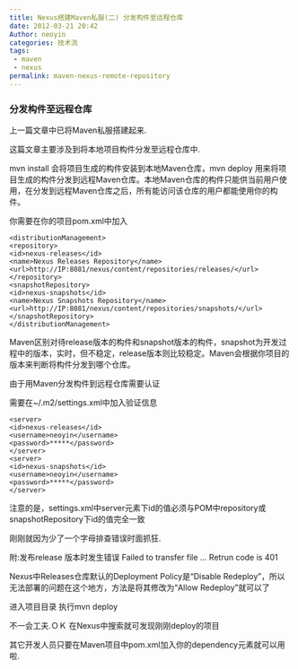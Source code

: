 ```yaml
---
title: Nexus搭建Maven私服(二) 分发构件至远程仓库
date: 2012-03-21 20:42
Author: neoyin
categories: 技术流
tags:
 - maven
 - nexus
permalink: maven-nexus-remote-repository
---
```


### 分发构件至远程仓库

上一篇文章中已将Maven私服搭建起来.

这篇文章主要涉及到将本地项目构件分发至远程仓库中.

mvn install 会将项目生成的构件安装到本地Maven仓库，mvn deploy 用来将项目生成的构件分发到远程Maven仓库。本地Maven仓库的构件只能供当前用户使用，在分发到远程Maven仓库之后，所有能访问该仓库的用户都能使用你的构件。


你需要在你的项目pom.xml中加入
```
<distributionManagement>
<repository>
<id>nexus-releases</id>
<name>Nexus Releases Repository</name>
<url>http://IP:8081/nexus/content/repositories/releases/</url>
</repository>
<snapshotRepository>
<id>nexus-snapshots</id>
<name>Nexus Snapshots Repository</name>
<url>http://IP:8081/nexus/content/repositories/snapshots/</url>
</snapshotRepository>
</distributionManagement>
```

Maven区别对待release版本的构件和snapshot版本的构件，snapshot为开发过程中的版本，实时，但不稳定，release版本则比较稳定。Maven会根据你项目的版本来判断将构件分发到哪个仓库。

由于用Maven分发构件到远程仓库需要认证

需要在~/.m2/settings.xml中加入验证信息
```
<server>
<id>nexus-releases</id>
<username>neoyin</username>
<password>*****</password>
</server>
<server>
<id>nexus-snapshots</id>
<username>neoyin</username>
<password>*****</password>
</server>
```

注意的是，settings.xml中server元素下id的值必须与POM中repository或snapshotRepository下id的值完全一致 

刚刚就因为少了一个字母排查错误时面抓狂.


附:发布release 版本时发生错误 Failed to transfer file ... Retrun code is 401

Nexus中Releases仓库默认的Deployment Policy是“Disable Redeploy”，所以无法部署的问题在这个地方，方法是将其修改为“Allow Redeploy”就可以了

 

进入项目目录 执行mvn deploy

不一会工夫.ＯＫ 在Nexus中搜索就可发现刚刚deploy的项目

其它开发人员只要在Maven项目中pom.xml加入你的dependency元素就可以用啦.